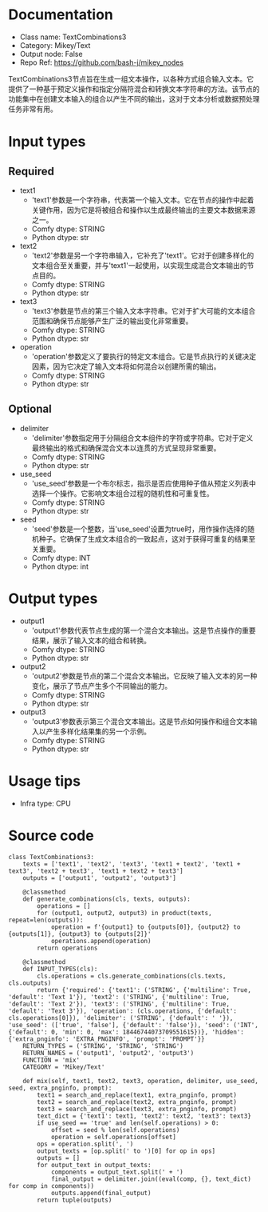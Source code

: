 # Documentation
- Class name: TextCombinations3
- Category: Mikey/Text
- Output node: False
- Repo Ref: https://github.com/bash-j/mikey_nodes

TextCombinations3节点旨在生成一组文本操作，以各种方式组合输入文本。它提供了一种基于预定义操作和指定分隔符混合和转换文本字符串的方法。该节点的功能集中在创建文本输入的组合以产生不同的输出，这对于文本分析或数据预处理任务非常有用。

# Input types
## Required
- text1
    - 'text1'参数是一个字符串，代表第一个输入文本。它在节点的操作中起着关键作用，因为它是将被组合和操作以生成最终输出的主要文本数据来源之一。
    - Comfy dtype: STRING
    - Python dtype: str
- text2
    - 'text2'参数是另一个字符串输入，它补充了'text1'。它对于创建多样化的文本组合至关重要，并与'text1'一起使用，以实现生成混合文本输出的节点目的。
    - Comfy dtype: STRING
    - Python dtype: str
- text3
    - 'text3'参数是节点的第三个输入文本字符串。它对于扩大可能的文本组合范围和确保节点能够产生广泛的输出变化非常重要。
    - Comfy dtype: STRING
    - Python dtype: str
- operation
    - 'operation'参数定义了要执行的特定文本组合。它是节点执行的关键决定因素，因为它决定了输入文本将如何混合以创建所需的输出。
    - Comfy dtype: STRING
    - Python dtype: str
## Optional
- delimiter
    - 'delimiter'参数指定用于分隔组合文本组件的字符或字符串。它对于定义最终输出的格式和确保混合文本以连贯的方式呈现非常重要。
    - Comfy dtype: STRING
    - Python dtype: str
- use_seed
    - 'use_seed'参数是一个布尔标志，指示是否应使用种子值从预定义列表中选择一个操作。它影响文本组合过程的随机性和可重复性。
    - Comfy dtype: STRING
    - Python dtype: str
- seed
    - 'seed'参数是一个整数，当'use_seed'设置为true时，用作操作选择的随机种子。它确保了生成文本组合的一致起点，这对于获得可重复的结果至关重要。
    - Comfy dtype: INT
    - Python dtype: int

# Output types
- output1
    - 'output1'参数代表节点生成的第一个混合文本输出。这是节点操作的重要结果，展示了输入文本的组合和转换。
    - Comfy dtype: STRING
    - Python dtype: str
- output2
    - 'output2'参数是节点的第二个混合文本输出。它反映了输入文本的另一种变化，展示了节点产生多个不同输出的能力。
    - Comfy dtype: STRING
    - Python dtype: str
- output3
    - 'output3'参数表示第三个混合文本输出。这是节点如何操作和组合文本输入以产生多样化结果集的另一个示例。
    - Comfy dtype: STRING
    - Python dtype: str

# Usage tips
- Infra type: CPU

# Source code
```
class TextCombinations3:
    texts = ['text1', 'text2', 'text3', 'text1 + text2', 'text1 + text3', 'text2 + text3', 'text1 + text2 + text3']
    outputs = ['output1', 'output2', 'output3']

    @classmethod
    def generate_combinations(cls, texts, outputs):
        operations = []
        for (output1, output2, output3) in product(texts, repeat=len(outputs)):
            operation = f'{output1} to {outputs[0]}, {output2} to {outputs[1]}, {output3} to {outputs[2]}'
            operations.append(operation)
        return operations

    @classmethod
    def INPUT_TYPES(cls):
        cls.operations = cls.generate_combinations(cls.texts, cls.outputs)
        return {'required': {'text1': ('STRING', {'multiline': True, 'default': 'Text 1'}), 'text2': ('STRING', {'multiline': True, 'default': 'Text 2'}), 'text3': ('STRING', {'multiline': True, 'default': 'Text 3'}), 'operation': (cls.operations, {'default': cls.operations[0]}), 'delimiter': ('STRING', {'default': ' '}), 'use_seed': (['true', 'false'], {'default': 'false'}), 'seed': ('INT', {'default': 0, 'min': 0, 'max': 18446744073709551615})}, 'hidden': {'extra_pnginfo': 'EXTRA_PNGINFO', 'prompt': 'PROMPT'}}
    RETURN_TYPES = ('STRING', 'STRING', 'STRING')
    RETURN_NAMES = ('output1', 'output2', 'output3')
    FUNCTION = 'mix'
    CATEGORY = 'Mikey/Text'

    def mix(self, text1, text2, text3, operation, delimiter, use_seed, seed, extra_pnginfo, prompt):
        text1 = search_and_replace(text1, extra_pnginfo, prompt)
        text2 = search_and_replace(text2, extra_pnginfo, prompt)
        text3 = search_and_replace(text3, extra_pnginfo, prompt)
        text_dict = {'text1': text1, 'text2': text2, 'text3': text3}
        if use_seed == 'true' and len(self.operations) > 0:
            offset = seed % len(self.operations)
            operation = self.operations[offset]
        ops = operation.split(', ')
        output_texts = [op.split(' to ')[0] for op in ops]
        outputs = []
        for output_text in output_texts:
            components = output_text.split(' + ')
            final_output = delimiter.join((eval(comp, {}, text_dict) for comp in components))
            outputs.append(final_output)
        return tuple(outputs)
```